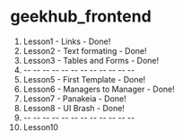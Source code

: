 # geekhub_frontend

1) Lesson1 - Links - Done!<br>
2) Lesson2 - Text formating - Done!<br>
3) Lesson3 - Tables and Forms - Done! <br>
4) -- -- --  --  --  --  --  --  --  --  --  -- <br>
5) Lesson5 - First Template - Done!<br>
6) Lesson6 - Managers to Manager - Done!<br>
7) Lesson7 - Panakeia - Done!<br>
8) Lesson8 - UI Brash - Done!<br>
9) -- -- --  --  --  --  --  --  --  --  --  -- <br>
10) Lesson10


